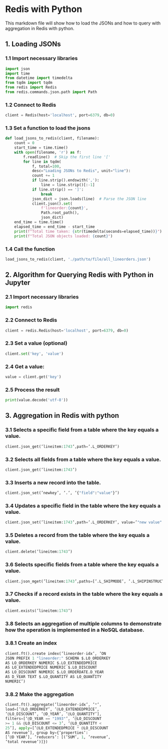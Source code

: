 # Redis with Python
This markdown file will show how to load the JSONs and how to query with aggregation in Redis with python.

## 1. Loading JSONs
### 1.1 Import necessary libraries
```python
import json
import time
from datetime import timedelta
from tqdm import tqdm
from redis import Redis
from redis.commands.json.path import Path
```
### 1.2 Connect to Redis
```python
client = Redis(host='localhost', port=6379, db=0)
```

### 1.3 Set a function to load the jsons
```python
def load_jsons_to_redis(client, filename):
    count = 0
    start_time = time.time()
    with open(filename, 'r') as f:
        f.readline()  # Skip the first line '['
        for line in tqdm(
            f, total=100, 
            desc="Loading JSONs to Redis", unit="line"):
            count += 1
            if line.strip().endswith(','):
                line = line.strip()[:-1]
            if line.strip() == ']':
                break
            json_dict = json.loads(line)  # Parse the JSON line
            client.json().set(
                f'lineorder:{count}', 
                Path.root_path(), 
                json_dict)
    end_time = time.time()
    elapsed_time = end_time - start_time
    print(f"Total time taken: {str(timedelta(seconds=elapsed_time))}")
    print(f"Total JSON objects loaded: {count}")
```

### 1.4 Call the function
```python
load_jsons_to_redis(client, './path/to/file/all_lineorders.json')
```

## 2. Algorithm for Querying Redis with Python in Jupyter
### 2.1 Import necessary libraries
```python
import redis
```
### 2.2 Connect to Redis
```python
client = redis.Redis(host='localhost', port=6379, db=0)
```
### 2.3 Set a value (optional)
```python
client.set('key', 'value')
```

### 2.4 Get a value:
```python
value = client.get('key')
```
### 2.5 Process the result
```python
print(value.decode('utf-8'))
```

## 3. Aggregation in Redis with python
### 3.1 Selects a specific field from a table where the key equals a value.
```python
client.json_get(’lineitem:1743’,path=’.L_ORDERKEY’)
```
### 3.2 Selects all fields from a table where the key equals a value.
```python
client.json_get(’lineitem:1743’)
```
### 3.3 Inserts a new record into the table.
```python
client.json_set(’newkey’, ’.’, ’{"field":"value"}’)
```

### 3.4 Updates a specific field in the table where the key equals a value.
```python
client.json_set(’lineitem:1743’,path=’.L_ORDERKEY’, value=’"new value"’)
```

### 3.5 Deletes a record from the table where the key equals a value.
```python
client.delete(’lineitem:1743’)
```
### 3.6 Selects specific fields from a table where the key equals a value.
```python
client.json_mget(’lineitem:1743’,paths=[’.L_SHIPMODE’, ’.L_SHIPINSTRUCT’])
```
### 3.7 Checks if a record exists in the table where the key equals a value.
```python
client.exists(’lineitem:1743’)
```
### 3.8 Selects an aggregation of multiple columns to demonstrate how the operation is implemented in a NoSQL database.
### 3.8.1 Create an index
```python
client.ft().create index(’lineorder-idx’, ’ON
JSON PREFIX 1 "lineorder:" SCHEMA $.LO_ORDERKEY
AS LO_ORDERKEY NUMERIC $.LO_EXTENDEDPRICE
AS LO_EXTENDEDPRICE NUMERIC $.LO_DISCOUNT
AS LO_DISCOUNT NUMERIC $.LO_ORDERDATE.D_YEAR
AS D_YEAR TEXT $.LO_QUANTITY AS LO_QUANTITY
NUMERIC’)
```
### 3.8.2 Make the aggregation
```python
client.ft().aggregate(’lineorder-idx’, ’*’,
load=[’@LO_ORDERKEY’, ’@LO_EXTENDEDPRICE’,
’@LO_DISCOUNT’, ’@D_YEAR’, ’@LO_QUANTITY’],
filters=[’@D_YEAR == "1993"’, ’@LO_DISCOUNT
>= 1 && @LO_DISCOUNT <= 3’, ’@LO_QUANTITY <
25’], apply=[’@LO_EXTENDEDPRICE * @LO_DISCOUNT
AS revenue’], group by={’properties’:
[’@D YEAR’], ’reducers’: [(’SUM’, 1, ’revenue’,
’total revenue’)]})
```
